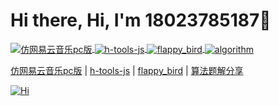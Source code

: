 <h1>Hi there, Hi, I'm 18023785187👋</h1>

<!-- 仓库列表start -->
<p>
  <a href="https://music-eight-tau.vercel.app" title='仿网易云音乐pc版'>
    <img align="center" src="https://img.shields.io/badge/TS-仿网易云音乐pc版-E60026" alt="仿网易云音乐pc版" />
  </a>
  <a href="https://github.com/18023785187/h-tools" title='h-tools-js'>
    <img align="center" src="https://img.shields.io/badge/TS-h_tools_js-FCDA92" alt="h-tools-js" />
  </a>
  <a href="https://18023785187.github.io/flappy_bird/" title='flappy_bird'>
    <img align="center" src="https://img.shields.io/badge/Canvas-flappy_bird-8BDCB1" alt="flappy_bird" />
  </a>
  <a href="https://github.com/18023785187/algorithm" title='algorithm'>
    <img align="center" src="https://img.shields.io/badge/算法-算法题解分享-1E90FF" alt="algorithm" />
  </a>
</p>
<p>
  <a href="https://github.com/18023785187/music" title='仿网易云音乐pc版'>仿网易云音乐pc版</a>
  |
  <a href="https://github.com/18023785187/h-tools" title='h-tools-js'>h-tools-js</a>
  |
  <a href="https://github.com/18023785187/flappy_bird" title='flappy_bird'>flappy_bird</a>
  |
  <a href="https://github.com/18023785187/algorithm" title='algorithm'>算法题解分享</a>
</p>
<!-- 仓库列表end -->
<!-- 积分面板start -->
<a href="https://github.com/18023785187" title='Hi'>
  <img align="center" src="https://github-readme-stats.vercel.app/api?username=18023785187&count_private=true&show_icons=true&theme=tokyonight&custom_title=My%20GitHub%20Stats" alt="Hi" />
</a>
<!-- 积分面板end -->

